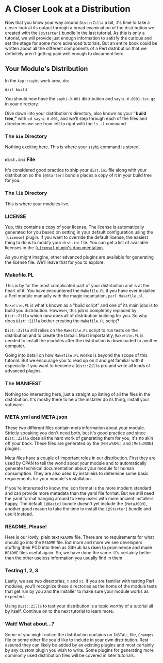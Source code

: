 # A Closer Look at a Distribution

Now that you know your way around `Dist::Zilla` a bit, it's time to take a
closer look at its output through a broad examination of the distribution we
created with the `[@Starter]` bundle in the last tutorial. As this is only a
tutorial, we will provide just enough information to satisfy the curious and set
the stage for some more advanced tutorials. But an entire book could be written
about all the different components of a Perl distribution that we definitely
aren't getting paid well enough to document here.

## Your Module's Distribution

In the `App::sayhi` work area, do:

`dzil build`

You should now have the `sayhi-0.001` distribution and `sayhi-0.0001.tar.gz` in
your directory.

Dive down into your distribution's directory, also known as your **"build
tree,"** with `cd sayhi-0.001`, and we'll step through each of the files and
directories we see from left to right with the `ls -l` command.

### The `bin` Directory

Nothing exciting here. This is where your `sayhi` command is stored.

### `dist.ini` File

It's considered good practice to ship your `dist.ini` file along with your
distribution so the `[@Starter]` bundle places a copy of it in your build tree
for you.

### The `lib` Directory

This is where your modules live.

### LICENSE

Yup, this contains a copy of your license. The license is automatically
generated for you based on setting in your default configuration using the
`[License]` plugin. If you want to override the default license, the easiest
thing to do is to modify your `dist.ini` file. You can get a list of available
licenses in the [`[License]` plugin's
documentation](https://metacpan.org/pod/Software::License).

As you might imagine, other advanced plugins are available for generating the
license file. We'll leave that for you to explore.

### Makefile.PL

This is by far the most complicated part of your distribution and is at the
heart of it. You have encountered the `Makefile.PL` if you have ever installed a
Perl module manually with the magic incantation, `perl Makefile.pl`.

`Makefile.PL` is what's known as a "build script" and one of its main jobs is to
build you distribution. However, this job is completely replaced by
`Dist::Zilla` which now does all of distribution building for you. So why does
`Dist::Zilla` bother creating the `Makefile.PL` script?

`Dist::Zilla` still relies on the `Makefile.PL` script to run tests on the
distribution and to create the tarball. Most importantly, `Makefile.PL` is
needed to install the modules after the distribution is downloaded to another
computer.

Going into detail on how `Makefile.PL` works is beyond the scope of this
tutorial. But we encourage you to read up on it and get familiar with it
especially if you want to become a `Dist::Zilla` pro and write all kinds of
advanced plugins.

### The MANIFEST

Nothing too interesting here, just a straight up listing of all the files in the
distribution. It's mostly there to help the installer do its thing, install your
software.

### META.yml and META.json

These two different files contain meta information about your module.  Strictly
speaking you don't need both, but it's good practice and since `Dist::Zilla`
does all the hard work of generating them for you, it's no skin off your back.
These files are generated by the `[MetaYAML]` and `[MetaJSON]` plugins.

Meta files have a couple of important roles in our distribution. First they are
used by CPAN to tell the world about your module and to automatically generate
technical documentation about your module for human consumption. They are also
used by installeirs to determine some basic requirements for your module's
installation.

If you're interested to know, the json format is the more modern standard and
can provide more metadata than the yaml file format. But we still need the yaml
format hanging around to keep users with more ancient installers happy. The
default `[@Basic]` bundle doesn't yet include the `[MetaJSON]`, another good
reason to take the time to install the `[@Starter]` bundle and use it instead.

### README, Please!

Here is our lowly, plain text `README` file. There are no requirements for what
should go into the `README` file. But more and more we see developers stuffing
their POD into them as GitHub has risen to prominence and made `README` files
useful again. So, we have done the same. It's certainly better than the other
useless information you usually find in them.

### Testing 1, 2, 3

Lastly, we see two directories, `t` and `xt`. If you are familiar with testing
Perl modules, you'll recognize these directories as the home of the module tests
that get run by you and the installer to make sure your module works as
expected.

Using `Dist::Zilla` to test your distribution is a topic worthy of a tutorial
all by itself. Continue on to the next tutorial to learn more.

### Wait! What about...?

Some of you might notice the distribution contains no `INSTALL` file, `Changes`
file or some other file you'd like to include in your own distribution. Rest
assured they can likely be added by an existing plugins and most certainly by
any custom plugin you wish to write. Some plugins for generating more commonly
used distribution files will be covered in later tutorials.
